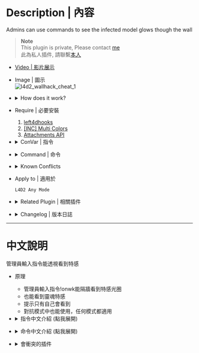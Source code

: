 # Description | 內容
Admins can use commands to see the infected model glows though the wall

> __Note__ <br/>
This plugin is private, Please contact [me](/#私人插件列表-private-plugins-list)<br/>
此為私人插件, 請聯繫[本人](/#私人插件列表-private-plugins-list)

* [Video | 影片展示](https://youtu.be/2ET7gW1hPII)

* Image | 圖示
	<br/>![l4d2_wallhack_cheat_1](image/l4d2_wallhack_cheat_1.gif)

* <details><summary>How does it work?</summary>

	* Admin type ```!onwk```, now you can see the infected model glows though the wall, have Fun.
</details>

* Require | 必要安裝
	1. [left4dhooks](https://forums.alliedmods.net/showthread.php?t=321696)
	2. [[INC] Multi Colors](https://github.com/fbef0102/L4D1_2-Plugins/releases/tag/Multi-Colors)
	3. [Attachments API](https://forums.alliedmods.net/showthread.php?t=325651)

* <details><summary>ConVar | 指令</summary>

	* cfg/sourcemod/l4d2_scope_wallhack.cfg
		```php
		// Alive SI glow color, Three values between 0-255 separated by spaces. RGB Color255 - Red Green Blue.
		l4d2_wallhack_cheat_alive_color "255 0 0"

		// Ghost SI glow color, Three values between 0-255 separated by spaces. RGB Color255 - Red Green Blue.
		l4d2_wallhack_cheat_ghost_color "255 255 255"

		// Witch glow color, Three values between 0-255 separated by spaces. RGB Color255 - Red Green Blue.
		l4d2_wallhack_cheat_witch_color "155 0 255"

		// Players with these flags have access to use command to toggle wall hack watching cheat. (Empty = Everyone, -1: Nobody)
		l4d2_wallhack_cheat_use_command_flag "z"
		```
</details>

* <details><summary>Command | 命令</summary>
	
	* **Turn On watching cheat**
		```php
		sm_onwk
		```

	* **Turn Off watching cheat**
		```php
		sm_offwk
		```
</details>

* <details><summary>Known Conflicts</summary>
	
	If you don't use any of these plugins at all, no need to worry about conflicts.
	1. [L4D2 Ghost-Cheat Preventer](https://github.com/SirPlease/L4D2-Competitive-Rework/blob/master/addons/sourcemod/scripting/l4d2_noghostcheat.sp)
		* Survivor won't be able to see the infected glow.
</details>

* Apply to | 適用於
	```
	L4D2 Any Mode
	```

* <details><summary>Related Plugin | 相關插件</summary>

	1. [l4d2_scope_wallhack](/L4D_插件/Nothing_Impossible_無理改造版/l4d2_scope_wallhack): Survivor can use sniper scopes to see the infected model glows though the wall
		> 倖存者打開狙擊鏡能透視看到特感
		
	2. [l4d2_glow_item_weapon_cheat](/L4D_插件/Nothing_Impossible_無理改造版/l4d2_glow_item_weapon_cheat): Admins can use commands to see the infected model glows though the wall
		> 管理員輸入指令能透視看到武器與物資
</details>

* <details><summary>Changelog | 版本日誌</summary>

	* v1.3 (2024-10-26)
		* Fixed jockey glow disappear if survivor leaves the game during ridden

	* v1.2 (2023-7-17)
		* Fixed glow still appear after team change

	* v1.1 (2023-5-17)
		* Optimize code and improve performance

	* v1.0
		* Initial Release
</details>

- - - -
# 中文說明
管理員輸入指令能透視看到特感

* 原理
	* 管理員輸入指令!onwk能隔牆看到特感光圈
	* 也能看到靈魂特感
	* 提示只有自己會看到
	* 對抗模式中也能使用，任何模式都適用

* <details><summary>指令中文介紹 (點我展開)</summary>

	* cfg/sourcemod/l4d2_scope_wallhack.cfg
		```php
		// 活著特感的光圈顏色，填入RGB三色 (三個數值介於0~255，需要空格)
		l4d2_wallhack_cheat_alive_color "255 0 0"

		// 靈魂特感的光圈顏色，填入RGB三色 (三個數值介於0~255，需要空格)
		l4d2_wallhack_cheat_ghost_color "255 255 255"

		// Witch的光圈顏色，填入RGB三色 (三個數值介於0~255，需要空格)
		l4d2_wallhack_cheat_witch_color "155 0 255"

		// 擁有這些權限的玩家才可以輸入指令開啟WallHack (Empty = 任何人都能輸入, -1: 無人能輸入)
		l4d2_wallhack_cheat_use_command_flag "z"
		```
</details>

* <details><summary>命令中文介紹 (點我展開)</summary>
	
	* **打開 watching cheat**
		```php
		sm_onwk
		```

	* **關閉 watching cheat**
		```php
		sm_offwk
		```
</details>

* <details><summary>會衝突的插件</summary>
	
	如果沒安裝以下插件就不需要擔心衝突
	1. [L4D2 Ghost-Cheat Preventer](https://github.com/SirPlease/L4D2-Competitive-Rework/blob/master/addons/sourcemod/scripting/l4d2_noghostcheat.sp)
		* 安裝這個插件會導致人類看不到特感光圈
</details>
